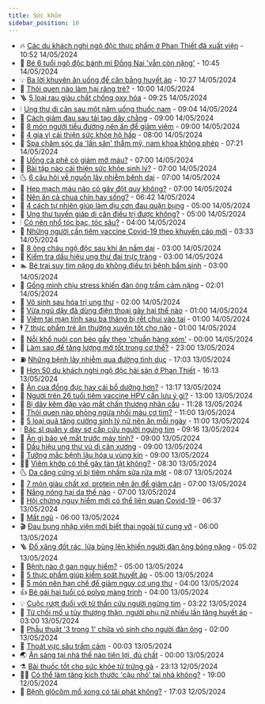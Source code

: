 ```yaml
---
title: Sức khỏe
sidebar_position: 10
---
```


<!-- vnexpress-suc-khoe:START -->
- 🔥 [Các du khách nghi ngộ độc thực phẩm ở Phan Thiết đã xuất viện](https://vnexpress.net/cac-du-khach-nghi-ngo-doc-thuc-pham-o-phan-thiet-da-xuat-vien-4746016.html) - 10:52 14/05/2024
- 🥰 [Bé 6 tuổi ngộ độc bánh mì Đồng Nai &#39;vẫn còn nặng&#39;](https://vnexpress.net/be-6-tuoi-ngo-doc-banh-mi-dong-nai-van-con-nang-4746017.html) - 10:45 14/05/2024
- 💡 [Ba lời khuyên ăn uống để cân bằng huyết áp](https://vnexpress.net/ba-loi-khuyen-an-uong-de-can-bang-huyet-ap-4745923.html) - 10:27 14/05/2024
- 🤗 [Thói quen nào làm hại răng trẻ?](https://vnexpress.net/thoi-quen-nao-lam-hai-rang-tre-4745638.html) - 10:00 14/05/2024
- 🪜 [5 loại rau giàu chất chống oxy hóa](https://vnexpress.net/5-loai-rau-giau-chat-chong-oxy-hoa-4745871.html) - 09:25 14/05/2024
- 🕯 [Ung thư di căn sau một năm uống thuốc nam](https://vnexpress.net/ung-thu-di-can-sau-mot-nam-uong-thuoc-nam-4745960.html) - 09:04 14/05/2024
- 🤭 [Cách giảm đau sau tái tạo dây chằng](https://vnexpress.net/cach-giam-dau-sau-tai-tao-day-chang-4745891.html) - 09:00 14/05/2024
- 👀 [8 món người tiểu đường nên ăn để giảm viêm](https://vnexpress.net/8-mon-nguoi-tieu-duong-nen-an-de-giam-viem-4745660.html) - 09:00 14/05/2024
- 🌋 [4 gia vị cải thiện sức khỏe hô hấp](https://vnexpress.net/4-gia-vi-cai-thien-suc-khoe-ho-hap-4745770.html) - 08:00 14/05/2024
- 🫶 [Spa chăm sóc da &#39;lấn sân&#39; thẩm mỹ, nam khoa không phép](https://vnexpress.net/spa-cham-soc-da-lan-san-tham-my-nam-khoa-khong-phep-4745881.html) - 07:21 14/05/2024
- 🦆 [Uống cà phê có giảm mỡ máu?](https://vnexpress.net/uong-ca-phe-co-giam-mo-mau-4745873.html) - 07:00 14/05/2024
- 🚀 [Bài tập nào cải thiện sức khỏe sinh lý?](https://vnexpress.net/bai-tap-nao-cai-thien-suc-khoe-sinh-ly-4745841.html) - 07:00 14/05/2024
- 🌜 [6 câu hỏi về nguồn lây nhiễm bệnh dại](https://vnexpress.net/6-cau-hoi-ve-nguon-lay-nhiem-benh-dai-4745798.html) - 07:00 14/05/2024
- 🧰 [Hẹp mạch máu não có gây đột quỵ không?](https://vnexpress.net/hep-mach-mau-nao-co-gay-dot-quy-khong-4745756.html) - 07:00 14/05/2024
- 💫 [Nên ăn cà chua chín hay sống?](https://vnexpress.net/nen-an-ca-chua-chin-hay-song-4745298.html) - 06:42 14/05/2024
- 🌝 [4 cách tự nhiên giúp làm dịu cơn đau quặn bụng](https://vnexpress.net/4-cach-tu-nhien-giup-lam-diu-con-dau-quan-bung-4745779.html) - 05:00 14/05/2024
- 🗽 [Ung thư tuyến giáp di căn điều trị được không?](https://vnexpress.net/ung-thu-tuyen-giap-di-can-dieu-tri-duoc-khong-4745765.html) - 05:00 14/05/2024
- 🕯 [Có nên nhổ tóc bạc, tóc sâu?](https://vnexpress.net/co-nen-nho-toc-bac-toc-sau-4745810.html) - 04:00 14/05/2024
- 🦅 [Những người cần tiêm vaccine Covid-19 theo khuyến cáo mới](https://vnexpress.net/nhung-nguoi-can-tiem-vaccine-covid-19-theo-khuyen-cao-moi-4745670.html) - 03:33 14/05/2024
- 🦆 [8 ông cháu ngộ độc sau khi ăn nấm dại](https://vnexpress.net/8-nguoi-ngo-doc-sau-khi-an-nam-4745859.html) - 03:00 14/05/2024
- 🎊 [Kiểm tra dấu hiệu ung thư đại trực tràng](https://vnexpress.net/kiem-tra-dau-hieu-ung-thu-dai-truc-trang-4745663.html) - 03:00 14/05/2024
- 🏊 [Bé trai suy tim nặng do không điều trị bệnh bẩm sinh](https://vnexpress.net/be-trai-suy-tim-nang-do-khong-dieu-tri-benh-bam-sinh-4744799.html) - 03:00 14/05/2024
- 📝 [Gồng mình chịu stress khiến đàn ông trầm cảm nặng](https://vnexpress.net/gong-minh-chiu-stress-khien-dan-ong-tram-cam-nang-4745372.html) - 02:01 14/05/2024
- 💯 [Vô sinh sau hóa trị ung thư](https://vnexpress.net/vo-sinh-sau-hoa-tri-ung-thu-4745703.html) - 02:00 14/05/2024
- 🌊 [Vừa ngủ dậy đã dùng điện thoại gây hại thế nào](https://vnexpress.net/vua-ngu-day-da-dung-dien-thoai-gay-hai-the-nao-4745631.html) - 01:00 14/05/2024
- 🚀 [Viêm tai mạn tính sau ba tháng bị rết chui vào tai](https://vnexpress.net/viem-tai-man-tinh-sau-ba-thang-bi-ret-chui-vao-tai-4745490.html) - 01:00 14/05/2024
- 🕴 [7 thực phẩm trẻ ăn thường xuyên tốt cho não](https://vnexpress.net/7-thuc-pham-tre-an-thuong-xuyen-tot-cho-nao-4745465.html) - 01:00 14/05/2024
- 🗽 [Nỗi khổ nuôi con béo gầy theo &#39;chuẩn hàng xóm&#39;](https://vnexpress.net/noi-kho-nuoi-con-beo-gay-theo-chuan-hang-xom-4743806.html) - 00:00 14/05/2024
- 🎡 [Làm sao để tăng lượng mỡ tốt trong cơ thể?](https://vnexpress.net/lam-sao-de-tang-luong-mo-tot-trong-co-the-4745640.html) - 23:00 13/05/2024
- ⛽️ [Những bệnh lây nhiễm qua đường tình dục](https://vnexpress.net/nhung-benh-lay-nhiem-qua-duong-tinh-duc-4745548.html) - 17:03 13/05/2024
- 🦆 [Hơn 50 du khách nghi ngộ độc hải sản ở Phan Thiết](https://vnexpress.net/hon-50-du-khach-o-phan-thiet-nghi-ngo-doc-thuc-pham-4745643.html) - 16:13 13/05/2024
- 🤩 [Ăn cua đồng đực hay cái bổ dưỡng hơn?](https://vnexpress.net/an-cua-dong-duc-hay-cai-bo-duong-hon-4745305.html) - 13:17 13/05/2024
- 🦒 [Người trên 26 tuổi tiêm vaccine HPV cần lưu ý gì?](https://vnexpress.net/nguoi-tren-26-tuoi-tiem-vaccine-hpv-can-luu-y-gi-4745467.html) - 13:00 13/05/2024
- 💫 [Bị dây kẽm đập vào mắt chấn thương nhãn cầu](https://vnexpress.net/bi-day-kem-dap-vao-mat-chan-thuong-nhan-cau-4745594.html) - 11:28 13/05/2024
- 🐘 [Thói quen nào phòng ngừa nhồi máu cơ tim?](https://vnexpress.net/thoi-quen-nao-phong-ngua-nhoi-mau-co-tim-4745449.html) - 11:00 13/05/2024
- 🚀 [5 loại quả tăng cường sinh lý nữ nên ăn mỗi ngày](https://vnexpress.net/5-loai-qua-tang-cuong-sinh-ly-nu-nen-an-moi-ngay-4745343.html) - 11:00 13/05/2024
- 🕯 [Bác sĩ quân y dạy sơ cấp cứu người ngưng tim](https://vnexpress.net/bac-si-quan-y-day-so-cap-cuu-nguoi-ngung-tim-4745441.html) - 09:16 13/05/2024
- 🦏 [Ăn gì bảo vệ mắt trước máy tính?](https://vnexpress.net/an-gi-bao-ve-mat-truoc-may-tinh-4745522.html) - 09:00 13/05/2024
- 🦄 [Dấu hiệu ung thư vú di căn xương](https://vnexpress.net/dau-hieu-ung-thu-vu-di-can-xuong-4745453.html) - 09:00 13/05/2024
- 🦒 [Tưởng mắc bệnh lậu hóa u vùng kín](https://vnexpress.net/tuong-mac-benh-lau-hoa-u-vung-kin-4745417.html) - 09:00 13/05/2024
- 👨‍🏫 [Viêm khớp có thể gây tàn tật không?](https://vnexpress.net/viem-khop-co-the-gay-tan-tat-khong-4745345.html) - 08:30 13/05/2024
- 🌜 [Da căng cứng vì bị tiêm nhầm sữa rửa mặt](https://vnexpress.net/nhap-vien-vi-bi-tiem-nham-sua-rua-mat-vao-da-4745461.html) - 08:07 13/05/2024
- 🚀 [7 món giàu chất xơ, protein nên ăn để giảm cân](https://vnexpress.net/7-mon-giau-chat-xo-protein-nen-an-de-giam-can-4745397.html) - 07:00 13/05/2024
- 💃 [Nắng nóng hại da thế nào](https://vnexpress.net/nang-nong-hai-da-the-nao-4745392.html) - 07:00 13/05/2024
- 💯 [Hội chứng nguy hiểm mới có thể liên quan Covid-19](https://vnexpress.net/hoi-chung-nguy-hiem-moi-co-the-lien-quan-covid-19-4745359.html) - 06:37 13/05/2024
- 🤔 [Mất ngủ](https://vnexpress.net/mat-ngu-4745326.html) - 06:00 13/05/2024
- 🎬 [Đau bụng nhập viện mới biết thai ngoài tử cung vỡ](https://vnexpress.net/dau-bung-nhap-vien-moi-biet-thai-ngoai-tu-cung-vo-4745321.html) - 06:00 13/05/2024
- 🪜 [Đổ xăng đốt rác, lửa bùng lên khiến người đàn ông bỏng nặng](https://vnexpress.net/do-xang-dot-rac-lua-bung-len-khien-nguoi-dan-ong-bong-nang-4745342.html) - 05:02 13/05/2024
- 🦣 [Bệnh nào ở gan nguy hiểm?](https://vnexpress.net/benh-nao-o-gan-nguy-hiem-4745388.html) - 05:00 13/05/2024
- 🧐 [5 thực phẩm giúp kiểm soát huyết áp](https://vnexpress.net/5-thuc-pham-giup-kiem-soat-huyet-ap-4745353.html) - 05:00 13/05/2024
- 🤡 [5 món nên hạn chế để giảm nguy cơ ung thư](https://vnexpress.net/5-mon-nen-han-che-de-giam-nguy-co-ung-thu-4745284.html) - 04:00 13/05/2024
- 👍 [Bé gái hai tuổi có polyp màng trinh](https://vnexpress.net/be-gai-hai-tuoi-co-polyp-mang-trinh-4745196.html) - 04:00 13/05/2024
- 💡 [Cuộc rượt đuổi với tử thần cứu người ngừng tim](https://vnexpress.net/cuoc-ruot-duoi-voi-tu-than-cuu-nguoi-ngung-tim-4743977.html) - 03:22 13/05/2024
- 💯 [Từ chối mổ u tủy thượng thận, người phụ nữ nhiều lần tăng huyết áp](https://vnexpress.net/tu-choi-mo-u-tuy-thuong-than-nguoi-phu-nu-nhieu-lan-tang-huyet-ap-4745304.html) - 03:00 13/05/2024
- 🧠 [Phẫu thuật &#39;3 trong 1&#39; chữa vô sinh cho người đàn ông](https://vnexpress.net/phau-thuat-3-trong-1-chua-vo-sinh-cho-nguoi-dan-ong-4745267.html) - 02:00 13/05/2024
- 🎡 [Thoát vực sâu trầm cảm](https://vnexpress.net/bi-quyet-giup-nguoi-phu-nu-thoat-vuc-sau-tram-cam-4743358.html) - 00:03 13/05/2024
- 🌏 [Ăn sáng tại nhà thế nào tiện lợi, đủ chất](https://vnexpress.net/an-sang-tai-nha-the-nao-tien-loi-du-chat-4745061.html) - 00:00 13/05/2024
- ⚗️ [Bài thuốc tốt cho sức khỏe từ trứng gà](https://vnexpress.net/bai-thuoc-tot-cho-suc-khoe-tu-trung-ga-4745184.html) - 23:13 12/05/2024
- 👨‍🏫 [Có thể làm tăng kích thước &#39;cậu nhỏ&#39; tại nhà không?](https://vnexpress.net/co-the-lam-tang-kich-thuoc-cau-nho-tai-nha-khong-4739964.html) - 19:00 12/05/2024
- 🤖 [Bệnh glôcôm mổ xong có tái phát không?](https://vnexpress.net/benh-glocom-mo-xong-co-tai-phat-khong-4745173.html) - 17:03 12/05/2024<!-- vnexpress-suc-khoe:END -->

